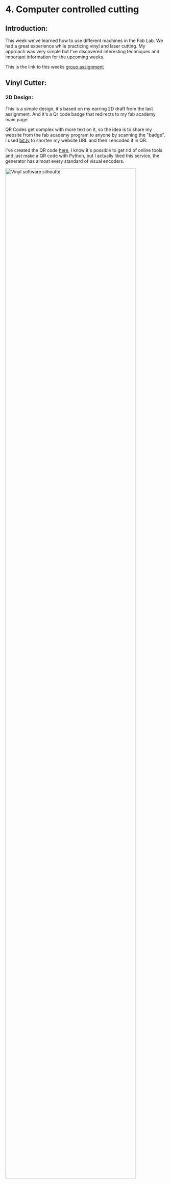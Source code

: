 # 4. Computer controlled cutting

## Introduction:

This week  we've learned how to use different machines in the Fab Lab. We had a great experience while practicing vinyl and laser cutting.
My approach was very simple but I've discovered interesting techniques and important information for the upcoming weeks.

This is the link to this weeks [group assignment]()


## Vinyl Cutter:

### 2D Design:

This is a simple design, it's based on my earring 2D draft from the last assignment. And it's a Qr code badge that redirects to my fab academy main page.

QR Codes get complex with more text on it, so the idea is to share my website from the fab academy program to anyone by scanning the "badge".
I used [bit.ly](https://bitly.com/) to shorten my website URL and then I encoded it in QR.

I've created the QR code [here](https://barcode.tec-it.com/en/QRCode?data=https%3A%2F%2Fbit.ly%2F3qeLcyr), I know it's possible to get rid of online tools and just make a QR code with Python, but I actually liked this service, the generator has almost every standard of visual encoders.

<img src="../../images/week04/vinyl_5.jpg" alt="Vinyl software silhoutte" width="90%"/>

After that I used gimp to invert the colors of the QR, because I wanted a filled design. And right after I imported the QR in Inkscape and integrated it as shown. I've made one for each of my team mates as a gift. And this design is intended to serve for future AgriLab Fab Academy students. We're going to place our stickers in our classroom.

<img src="../../images/week04/meme_laser.jpg" alt="QR cow sticker" width="40%"/>



### Software:

I've used [silhouette studio](http://silhouettefr.fr/silhouette_studio.html) to raster all images, and this is a special proprietary software for the vinyl cutter.
It's a very friendly and intuitive software.

There are some important parameters to ensure a well cut design. Like the tolerance and speed.

<img src="../../images/week04/vinyl_0.jpg" alt="Vinyl software silhoutte" width="90%"/>

The process of cutting the vinyl is very quick and it only needs some basic adjustments in the machine:

1. Select and adjust the plate according to the roll width.
2. Ensure that the vinyl is cut in a square angle.
3. Ensure that the vinyl roll is aligned following the guides of the machine.
4. Ensure that nothing and obstacle for the output.



### Heat transfer vinyl on fabric:

<img src="../../images/week04/vinyl_2.JPG" alt="Thermal-transfer to fabric" width="90%"/>

For this process we used vinyl with a thermal transfer film, after cutting the design, I peeled the vinyl to get rid of the unwanted parts in the design.
It was a slow process because of the QR in my design. But after a while I got confident enough to make the process a bit faster.

While peeling the design the iron press machine was pre-heating in order to be ready to transfer our designs in a piece of fabric.
This design is different from the one of stickers, it's a bit bigger.



### Adhesive transfer vinyl:

This was a very fun process. I used the design I described in the 2D design part.

<img src="../../images/week04/vinyl_3.JPG" alt="Peeling vinyl with a razor cutter" width="90%"/>

The peeling process was very difficult and it took me almost one hour to peel off the three stickers. The complexity was high because of the QR code.

One difference from the thermal transfer process is that we need to place the vinyl into another adhesive transfer film, that will help us to keep our design to place it in a polished surface preferably.


<img src="../../images/week04/vinyl_6.jpg" alt="Peeling vinyl with a razor cutter" width="90%"/>



## Laser Cutter:

### Security:

Security it's a very important part of this practice, we had a couple of hours of theory to ensure we understand the dangers of a class 1 laser machine.

We understand that the process of cutting the material produces combustion so there are multiple things to help to keeo this under control.

1. Keep a power/speed ratio according to the material.
2. Use safe materials.
3. Work under supervision of the instructors.
4. Never open the lid while the machine is working.
5. Never put you or something between the path of the mirrors of the machine.
6. Identify the location of the extinguisher.
7. Localize the emergency stop button.
8. If possible use a wet fabric to extinguish small fires before use the extinguisher.
9. Never look directly to the laser.
10. Check the air extractor and liquid cooling systems, both should be working properly.
11. Stay watching the process carefully, don't turn back, because sometimes fires spread quickly.
12. Keep a safe distance area.
13. Be aware of the fumes.

<img src="../../images/week04/laser_8.jpg" alt="Thermo transfer to fabric" width="90%"/>

Controller board, motor drivers and power supply.

<img src="../../images/week04/laser_5.jpg" alt="Thermo transfer to fabric" width="90%"/>

That big bulb is the CO2 laser tube, that projects a ray of IR photons and makes the laser.

<img src="../../images/week04/laser_6.jpg" alt="Thermo transfer to fabric" width="90%"/>

The emergency stop button is very important to avoid accidents and damage to the machine.



### Software:

<img src="../../images/week04/laser_1.jpg" alt="Thermo transfer to fabric" width="90%"/>

The software was the most frustrating experience for me this week. Sometimes I had to start all over my work because it just halts for any reason.

But I learnt to use it properly, the basic steps are:

1. Load a design in dxf format.
2. Separate the parts in layers.
3. Configure each of the layers for engraving.
4. Configure the last layer as the one that's going to cut out your design.



### Power and speed:

The ratio of output power of the laser and the speed of the movements of it are crucial to get the intended design.

<img src="../../images/week04/laser_7.jpg" alt="Thermo transfer to fabric" width="90%"/>

I tried several times to understand and identify differences of the combination of speed and power.
Sometimes the power was very low that it didn't engrave anything and other it was too high.

I discovered also the importance of the "minimum speed" parameter, if the difference is too high with the highest the machine will not engrave or cut properly.

<img src="../../images/week04/laser_12.jpg" alt="Thermo transfer to fabric" width="90%"/>



## Kit:

I've made a parametric random shape generator with Python, the idea was simple, just to generate DXF files ready for the laser cutting software.

<img src="../../images/week04/kit_2.jpg" alt="Process of making a polygon" width="90%"/>

I've coded this following the principle of shaping a polygon by rotating a point in the respective angle that depends of the number of sides of it.

Then to cut the slot I used the same principle mapping manually the points and then rotating it in the origin of the shape.



### Python code:

<iframe src="https://www.thiscodeworks.com/embed/6043e996061a6400145911f4" style="width: 100%; height: 300px;" frameborder="0"></iframe>

<!--
```

'''
Autor: Antonio de Jesús Anaya Hernández
Github: @kny5
Program: Parametric polygon shape generator for laser cutting with kerf and dxf output.

'''
import math
import ezdxf
import random

# Parameters
sides = random.randrange(3, 10, 1)
radius = 40
origin = (100,100)
slot_depth = radius/2
kerf = 0.2
material_thickness = 5

class dxf_file():
    def __init__(self, __filename):
        self.filename = __filename
        self.file = None
        self.create_dxf()

    def create_dxf(self):
        self.file = ezdxf.new('R2018')
        self.file.saveas(self.filename)

    def save_dxf(self):
        self.file.saveas(self.filename)

    def add_vectors_dxf(self, vectors):
        self.model = self.file.modelspace()
        for vector in vectors:
            self.model.add_line(vector[0], vector[1])
            self.save_dxf()


def rotate_point(point, pivot, angle):
    x = ((point[0] - pivot[0]) * math.cos(angle)) - ((point[1] - pivot[1]) * math.sin(angle)) + pivot[0]
    y = ((point[0] - pivot[0]) * math.sin(angle)) + ((point[1] - pivot[1]) * math.cos(angle)) + pivot[1]
    return (x, y)


def line_intersection(line1, line2):
    xdiff = (line1[0][0] - line1[1][0], line2[0][0] - line2[1][0])
    ydiff = (line1[0][1] - line1[1][1], line2[0][1] - line2[1][1])

    def det(a, b):
        return a[0] * b[1] - a[1] * b[0]

    div = det(xdiff, ydiff)
    if div == 0:
       raise Exception('lines do not intersect')

    d = (det(*line1), det(*line2))
    x = det(d, xdiff) / div
    y = det(d, ydiff) / div
    return (x, y)


class workspace():
    def __init__(self, __origin=(0,0), __width=1000, __height=1000):
        self.origin = __origin
        self.width = __width
        self.height = __height
        self.objects = []

    def add_object(self, __object):
        self.objects.append(__object)
        # Should I sort this?


class polygon():
    def __init__(self, __origin, __sides, __radius, __kerf=kerf):
        self.kerf = __kerf
        self.sides = __sides
        # kerf parameter
        self.radius = __radius + self.kerf
        self.origin = __origin
        self.points = []
        self.vectors = []
        self.angle = 360/self.sides
        self.make()
        self.get_vectors()

    def make(self):
        for side in range(0, self.sides):
            __x = self.origin[0] + self.radius * math.cos(2 * math.pi * side / self.sides)
            __y = self.origin[1] + self.radius * math.sin(2 * math.pi * side / self.sides)
            self.points.append((__x, __y))

    def get_vectors(self):
        self.vectors = list(zip(self.points, self.points[1:] + self.points[:1]))

    def slot(self, __width, __depth):

        # kerf parameter
        width = __width - self.kerf
        depth = __depth - self.kerf
        # Define points of slot shape:
        __a = (self.origin[0] + self.radius - depth, self.origin[1] - (width / 2))
        __b = (self.origin[0] + self.radius - depth, self.origin[1] + (width / 2))
        __c = (self.origin[0] + self.radius, self.origin[1] + (width / 2))
        __d = (self.origin[0] + self.radius, self.origin[1] - (width / 2))

        # Set initial position rotate to initial position
        __a = rotate_point(__a, self.origin, math.radians(self.angle / 2))
        __b = rotate_point(__b, self.origin, math.radians(self.angle / 2))
        __c = rotate_point(__c, self.origin, math.radians(self.angle / 2))
        __d = rotate_point(__d, self.origin, math.radians(self.angle / 2))

        # packing slot sides
        slot_left_side_1 = (__b, __c)
        slot_right_side_1 = (__a, __d)

        # finding intersection point between slot sides and polygon face 1
        right_inter = line_intersection(self.vectors[0], slot_right_side_1)
        left_inter = line_intersection(self.vectors[0], slot_left_side_1)

        # Manually ordering the points of the slot shape
        output = [self.points[0]]
        output.append(right_inter)
        output.append(__a)
        output.append(__a)
        output.append(__b)
        output.append(__b)
        output.append(left_inter)
        # index 7

        # repeating the process radially for the number of faces.
        for side in range(1, self.sides):
            output.append(rotate_point(self.points[0], self.origin, math.radians(side * self.angle)))
            output.append(rotate_point(right_inter, self.origin, math.radians(side * self.angle)))
            output.append(rotate_point(__a, self.origin, math.radians(side *self.angle)))
            output.append(rotate_point(__a, self.origin, math.radians(side *self.angle)))
            output.append(rotate_point(__b, self.origin, math.radians(side *self.angle)))
            output.append(rotate_point(__b, self.origin, math.radians(side *self.angle)))
            output.append(rotate_point(left_inter, self.origin, math.radians(side * self.angle)))

        # creating a vector list from the points list
        self.output = list(zip(output, output[1:] + output[:1]))


# program test

# creating a random generated polygon
a = polygon(origin, sides, radius)
a.slot(material_thickness, slot_depth)

# creating a DXF document and adding slot output vectors
dxf_file_ = dxf_file("test.dxf")
a.get_vectors()
dxf_file_.add_vectors_dxf(a.output)
```
-->



### Workflow:

<img src="../../images/week04/kit_1.jpg" alt="Thermo transfer to fabric" width="40%"/>


<figure class="video_container">
  <video controls="true" allowfullscreen="true" width="90%">
    <source src="../../images/week04/python_polygon.mp4" type="video/mp4">
  </video>
</figure>



### Laser cutting:

This process was really easy, the parameters I used in the Python program were:

1. Kerf = 0.25
2. Material thinkness = 4.98
3. Sides = 8 # Can be individually set, but I used the global variable for every polygon.

For the laser cutter:

1. Speed = 80
2. Power = 30 %

I've made two DXF whit 4 Octagons and a third one with 6.
I didn't have enough time to add a nesting algoritm and a chamfer algorithm.

But I liked the simplicity of the program.

<img src="../../images/week04/kit_6.jpg" alt="Thermo transfer to fabric" width="90%"/>

First try and perfect!

<img src="../../images/week04/kit_9.jpg" alt="Thermo transfer to fabric" width="45%"/>
<img src="../../images/week04/kit_8.jpg" alt="Thermo transfer to fabric" width="45%"/>

I was able to make different shapes with it.
<img src="../../images/week04/kit_4.jpg" alt="Thermo transfer to fabric" width="90%"/>

<img src="../../images/week04/kit_5.jpg" alt="Thermo transfer to fabric" width="90%"/>


## Downloads:

[Download InksCape SVG files](../../files_for_projects/week04_inkscape_svg.zip)

Note: You need Python > 3.7 to install the [ezdxf](https://ezdxf.mozman.at/docs/) library with the following command using pip:

```
pip install ezdxf
```

[Download Python program latest version](../../scripts/3d_modeling/parametric_polygon_clean.py)
